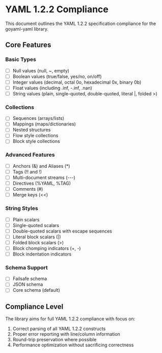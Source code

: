 # YAML 1.2.2 Compliance

This document outlines the YAML 1.2.2 specification compliance for the goyaml-yaml library.

## Core Features

### Basic Types
- [ ] Null values (null, ~, empty)
- [ ] Boolean values (true/false, yes/no, on/off)
- [ ] Integer values (decimal, octal 0o, hexadecimal 0x, binary 0b)
- [ ] Float values (including .inf, -.inf, .nan)
- [ ] String values (plain, single-quoted, double-quoted, literal |, folded >)

### Collections
- [ ] Sequences (arrays/lists)
- [ ] Mappings (maps/dictionaries)
- [ ] Nested structures
- [ ] Flow style collections
- [ ] Block style collections

### Advanced Features
- [ ] Anchors (&) and Aliases (*)
- [ ] Tags (!! and !)
- [ ] Multi-document streams (---)
- [ ] Directives (%YAML, %TAG)
- [ ] Comments (#)
- [ ] Merge keys (<<)

### String Styles
- [ ] Plain scalars
- [ ] Single-quoted scalars
- [ ] Double-quoted scalars with escape sequences
- [ ] Literal block scalars (|)
- [ ] Folded block scalars (>)
- [ ] Block chomping indicators (+, -)
- [ ] Block indentation indicators

### Schema Support
- [ ] Failsafe schema
- [ ] JSON schema
- [ ] Core schema (default)

## Compliance Level

The library aims for full YAML 1.2.2 compliance with focus on:
1. Correct parsing of all YAML 1.2.2 constructs
2. Proper error reporting with line/column information
3. Round-trip preservation where possible
4. Performance optimization without sacrificing correctness